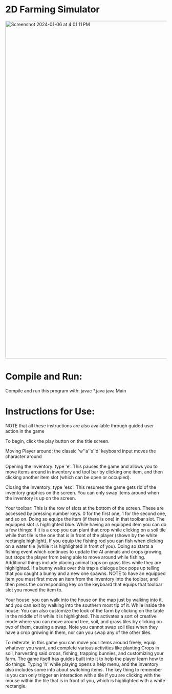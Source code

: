 # 2D Farming Simulator
<img width="1053" alt="Screenshot 2024-01-06 at 4 01 11 PM" src="https://github.com/FynnHR28/COSC122_Farming_Sim/assets/136636012/5c694703-c14a-4799-8175-62e245897a52">



# Compile and Run:
Compile and run this program with:
javac *.java
java Main

# Instructions for Use:
NOTE that all these instructions are also available through guided user action in the game

To begin, click the play button on the title screen.

Moving Player around: the classic 'w''a''s''d' keyboard input moves the character around

Opening the inventory: type 'e'. This pauses the game and allows you
to move items around in inventory and tool bar by clicking one item, and then clicking another item slot (which can be open or occupied).

Closing the Inventory: type 'esc'. This resumes the game gets rid of the inventory graphics on the screen. You can only swap items around when the inventory is up on the screen.

Your toolbar: This is the row of slots at the bottom of the screen. These are accessed by pressing number keys. 0 for the first one, 1 for the second one, and so on. Doing so equips the item (if there is one) in that toolbar slot. The equipped slot is highlighted blue. While having an equipped item you can do a few things:
if it is a crop you can plant that crop while clicking on a soil tile while that tile is the one that is in front of the player (shown by the white rectangle highlight).
If you equip the fishing rod you can fish when clicking on a water tile (while it is highlighted in front of you).
Doing so starts a fishing event which continues to update the AI animals and crops growing, but stops the player from being able
to move around while fishing.
Additional things include placing animal traps on grass tiles while they are highlighted. If a bunny walks over this trap a dialogue box pops up telling that you caught a bunny and a new one spawns.
NOTE to have an equipped item you must first move an item from the inventory into the toolbar, and then press the corresponding key on the keyboard that equips that toolbar slot you moved the item to.

Your house: you can walk into the house on the map just by walking into it, and you can exit by walking into the southern most tip of it.
While inside the house: You can also customize
the look of the farm by clicking on the table in the middle of it while it is highlighted. This activates a sort of 			creative mode where you can move around tree, soil, and grass tiles by clicking on two of them,
causing a swap. Note you cannot swap soil tiles when they have a crop growing in
them, nor can you swap any of the other tiles.

To reiterate, in this game you can move your items around freely, equip whatever you want, and complete various activities like planting
Crops in soil, harvesting said crops, fishing, trapping bunnies, and customizing your farm. The game itself has guides built into it to help the player learn how to do things. Typing 'h' while playing opens a help menu, and the inventory also includes some info about switching items. The key thing to remember is you can only trigger an interaction with a tile if you are clicking with the mouse within the tile that is in front of you, which is highlighted with a white rectangle.

